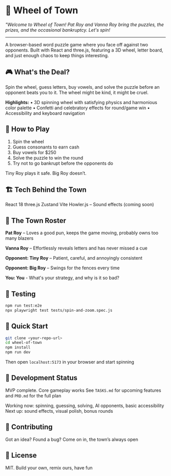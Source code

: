 # 🎪 Wheel of Town

*"Welcome to Wheel of Town! Pat Roy and Vanna Roy bring the puzzles, the prizes, and the occasional bankruptcy. Let's spin!*

---

A browser-based word puzzle game where you face off against two opponents. Built with React and three.js, featuring a 3D wheel, letter board, and just enough chaos to keep things interesting.

## 🎮 What's the Deal?

Spin the wheel, guess letters, buy vowels, and solve the puzzle before an opponent beats you to it.
The wheel might be kind, it might be cruel.

**Highlights:**
• 3D spinning wheel with satisfying physics and harmonious color palette
• Confetti and celebratory effects for round/game win
• Accessibility and keyboard navigation


## 🎯 How to Play

1. Spin the wheel
2. Guess consonants to earn cash
3. Buy vowels for \$250
4. Solve the puzzle to win the round
5. Try not to go bankrupt before the opponents do

Tiny Roy plays it safe. Big Roy doesn’t.

## 🏗️ Tech Behind the Town

React 18
three.js
Zustand
Vite
Howler.js – Sound effects (coming soon)

## 🎪 The Town Roster

**Pat Roy** – Loves a good pun, keeps the game moving, probably owns too many blazers

**Vanna Roy** – Effortlessly reveals letters and has never missed a cue

**Opponent: Tiny Roy** – Patient, careful, and annoyingly consistent

**Opponent: Big Roy** – Swings for the fences every time

**You: You** - What's your strategy, and why is it so bad?

## 🧪 Testing

```bash
npm run test:e2e
npx playwright test tests/spin-and-zoom.spec.js
```

## 🚀 Quick Start

```bash
git clone <your-repo-url>
cd wheel-of-town
npm install
npm run dev
```

Then open `localhost:5173` in your browser and start spinning

## 📝 Development Status

MVP complete. Core gameplay works
See `TASKS.md` for upcoming features and `PRD.md` for the full plan

Working now: spinning, guessing, solving, AI opponents, basic accessibility
Next up: sound effects, visual polish, bonus rounds

## 🤝 Contributing

Got an idea? Found a bug? Come on in, the town’s always open

## 📄 License

MIT. Build your own, remix ours, have fun
